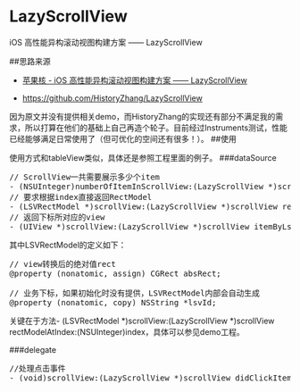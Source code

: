 # LazyScrollView
iOS 高性能异构滚动视图构建方案 —— LazyScrollView

##思路来源
* [苹果核 - iOS 高性能异构滚动视图构建方案 —— LazyScrollView](http://pingguohe.net/2016/01/31/lazyscroll.html)

* https://github.com/HistoryZhang/LazyScrollView

因为原文并没有提供相关demo，而HistoryZhang的实现还有部分不满足我的需求，所以打算在他们的基础上自己再造个轮子。目前经过Instruments测试，性能已经能够满足日常使用了（但可优化的空间还有很多！）。
##使用

使用方式和tableView类似，具体还是参照工程里面的例子。
###dataSource
<pre>
// ScrollView一共需要展示多少个item
- (NSUInteger)numberOfItemInScrollView:(LazyScrollView *)scrollView;
// 要求根据index直接返回RectModel
- (LSVRectModel *)scrollView:(LazyScrollView *)scrollView rectModelAtIndex:(NSUInteger)index;
// 返回下标所对应的view
- (UIView *)scrollView:(LazyScrollView *)scrollView itemByLsvId:(NSString *)lsvId;
</pre>
其中LSVRectModel的定义如下：
<pre>
// view转换后的绝对值rect
@property (nonatomic, assign) CGRect absRect;

// 业务下标，如果初始化时没有提供，LSVRectModel内部会自动生成
@property (nonatomic, copy) NSString *lsvId;
</pre>
关键在于方法- (LSVRectModel *)scrollView:(LazyScrollView *)scrollView rectModelAtIndex:(NSUInteger)index，具体可以参见demo工程。

###delegate
<pre>
//处理点击事件
- (void)scrollView:(LazyScrollView *)scrollView didClickItemAtIndex:(NSUInteger)index;
</pre>

